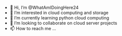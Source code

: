 - 👋 Hi, I’m @WhatAmIDoingHere24
- 👀 I’m interested in cloud computing and storage
- 🌱 I’m currently learning python cloud computing
- 💞️ I’m looking to collaborate on cloud server projects
- 📫 How to reach me ...

<!---
WhatAmIDoingHere24/WhatAmIDoingHere24 is a ✨ special ✨ repository because its `README.md` (this file) appears on your GitHub profile.
You can click the Preview link to take a look at your changes.
--->
